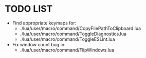 #   TODO LIST

- Find appropriate keymaps for:
    - ./lua/user/macro/command/CopyFilePathToClipboard.lua
    - ./lua/user/macro/command/ToggleDiagnostics.lua
    - ./lua/user/macro/command/ToggleESLint.lua
- Fix window count bug in:
    - ./lua/user/macro/command/FlipWindows.lua
